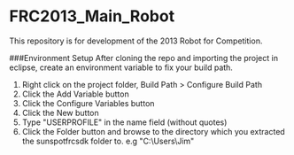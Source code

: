 FRC2013_Main_Robot
==================

This repository is for development of the 2013 Robot for Competition.

###Environment Setup
After cloning the repo and importing the project in eclipse, create an environment variable to fix your build path.  
1. Right click on the project folder, Build Path > Configure Build Path  
2. Click the Add Variable button  
3. Click the Configure Variables button  
4. Click the New button  
5. Type "USERPROFILE" in the name field (without quotes)  
6. Click the Folder button and browse to the directory which you extracted the sunspotfrcsdk folder to. e.g "C:\Users\Jim"



